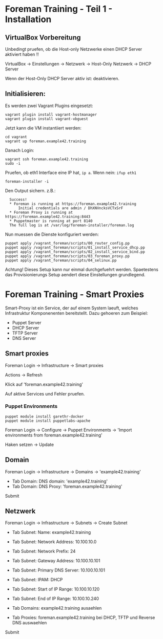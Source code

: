 # Foreman Training - Teil 1 - Installation

## VirtualBox Vorbereitung

Unbedingt pruefen, ob die Host-only Netzwerke einen DHCP Server aktiviert haben !!

VirtualBox -> Einstellungen -> Netzwerk -> Host-Only Netzwerk -> DHCP Server

Wenn der Host-Only DHCP Server aktiv ist: deaktivieren.

## Initialisieren:

Es werden zwei Vagrant Plugins eingesetzt:

    vagrant plugin install vagrant-hostmanager
    vagrant plugin install vagrant-vbguest

Jetzt kann die VM instantiiert werden:

    cd vagrant
    vagrant up foreman.example42.training

Danach Login:

    vagrant ssh foreman.example42.training
    sudo -i

Pruefen, ob eth1 Interface eine IP hat, ```ip a```. Wenn nein: ```ifup eth1```

    foreman-installer -i

Den Output sichern. z.B.:

      Success!
      * Foreman is running at https://foreman.example42.training
          Initial credentials are admin / DhXNVncksVCTxSrF
      * Foreman Proxy is running at https://foreman.example42.training:8443
      * Puppetmaster is running at port 8140
      The full log is at /var/log/foreman-installer/foreman.log

Nun muessen die Dienste konfiguriert werden:

    puppet apply /vagrant_foreman/scripts/00_router_config.pp
    puppet apply /vagrant_foreman/scripts/01_install_service_dhcp.pp
    puppet apply /vagrant_foreman/scripts/02_install_service_bind.pp
    puppet apply /vagrant_foreman/scripts/03_foreman_proxy.pp
    puppet apply /vagrant_foreman/scripts/04_selinux.pp

Achtung! Dieses Setup kann nur einmal durchgefuehrt werden.
Spaetestens das Provisionierungs Setup aendert diese Einstellungen grundlegend.


# Foreman Training - Smart Proxies

Smart-Proxy ist ein Service, der auf einem System laeuft, welches Infrastruktur Komponenenten bereitstellt.
Dazu gehoeren zum Beispiel:

  - Puppet Server
  - DHCP Server
  - TFTP Server
  - DNS Server


## Smart proxies

Foreman Login -> Infrastructure -> Smart proxies

Actions -> Refresh

Klick auf 'foreman.example42.training'

Auf aktive Services und Fehler pruefen.

### Puppet Environments

    puppet module install garethr-docker
    puppet module install puppetlabs-apache

Foreman Login -> Configure -> Puppet Environments -> 'Import environments from foreman.example42.training'

Haken setzen -> Update

## Domain

Foreman Login -> Infrastructure -> Domains -> 'example42.training'

- Tab Domain: DNS domain: 'example42.training'
- Tab Domain: DNS Proxy: 'foreman.example42.training'

Submit

## Netzwerk

Foreman Login -> Infrastructure -> Subnets -> Create Subnet

- Tab Subnet: Name: example42.training
- Tab Subnet: Network Address: 10.100.10.0
- Tab Subnet: Network Prefix: 24
- Tab Subnet: Gateway Address: 10.100.10.101
- Tab Subnet: Primary DNS Server: 10.100.10.101
- Tab Subnet: IPAM: DHCP
- Tab Subnet: Start of IP Range: 10.100.10.120
- Tab Subnet: End of IP Range: 10.100.10.240

- Tab Domains: example42.training ausaehlen

- Tab Proxies: foreman.example42.training bei DHCP, TFTP und Reverse DNS auswaehlen

Submit

